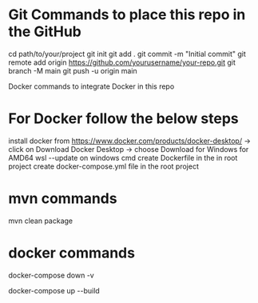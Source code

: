 Git Commands to place this repo in the GitHub 
=================================
cd path/to/your/project
git init
git add .
git commit -m "Initial commit"
git remote add origin https://github.com/yourusername/your-repo.git
git branch -M main
git push -u origin main

Docker commands to integrate Docker in this repo

For Docker follow the below steps 
==================================
install docker from https://www.docker.com/products/docker-desktop/ -> click on Download Docker Desktop -> choose Download for Windows for AMD64 
wsl --update on windows cmd
create Dockerfile in the in root project
create docker-compose.yml file in the root project

mvn commands 
===================================
mvn clean package

docker commands
===================================

docker-compose down -v

docker-compose up --build


